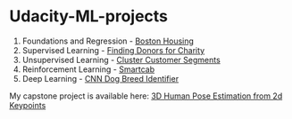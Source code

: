# Udacity-ML-projects

1. Foundations and Regression - [Boston Housing](https://github.com/rludlow/Udacity-ML/tree/master/Boston-Housing)
2. Supervised Learning - [Finding Donors for Charity](https://github.com/rludlow/Udacity-ML/tree/master/Finding-Donors)
3. Unsupervised Learning - [Cluster Customer Segments](https://github.com/rludlow/Udacity-ML/tree/master/Finding-Donors)
4. Reinforcement Learning - [Smartcab](https://github.com/rludlow/Udacity-ML/tree/master/Smartcab)
5. Deep Learning - [CNN Dog Breed Identifier](https://github.com/rludlow/Udacity-ML/tree/master/Dog-Breeds)

My capstone project is available here: [3D Human Pose Estimation from 2d Keypoints](https://github.com/rludlow/3d-pose-2d-keypoints)
